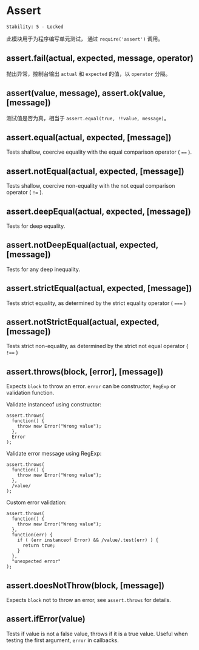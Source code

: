 # Assert

    Stability: 5 - Locked

此模块用于为程序编写单元测试，
通过 `require('assert')` 调用。

## assert.fail(actual, expected, message, operator)

抛出异常，控制台输出 `actual` 和 `expected` 的值，以 `operator` 分隔。

## assert(value, message), assert.ok(value, [message])

测试值是否为真，相当于 `assert.equal(true, !!value, message)`。

## assert.equal(actual, expected, [message])

Tests shallow, coercive equality with the equal comparison operator ( `==` ).

## assert.notEqual(actual, expected, [message])

Tests shallow, coercive non-equality with the not equal comparison operator ( `!=` ).

## assert.deepEqual(actual, expected, [message])

Tests for deep equality.

## assert.notDeepEqual(actual, expected, [message])

Tests for any deep inequality.

## assert.strictEqual(actual, expected, [message])

Tests strict equality, as determined by the strict equality operator ( `===` )

## assert.notStrictEqual(actual, expected, [message])

Tests strict non-equality, as determined by the strict not equal operator ( `!==` )

## assert.throws(block, [error], [message])

Expects `block` to throw an error. `error` can be constructor, `RegExp` or
validation function.

Validate instanceof using constructor:

    assert.throws(
      function() {
        throw new Error("Wrong value");
      },
      Error
    );

Validate error message using RegExp:

    assert.throws(
      function() {
        throw new Error("Wrong value");
      },
      /value/
    );

Custom error validation:

    assert.throws(
      function() {
        throw new Error("Wrong value");
      },
      function(err) {
        if ( (err instanceof Error) && /value/.test(err) ) {
          return true;
        }
      },
      "unexpected error"
    );

## assert.doesNotThrow(block, [message])

Expects `block` not to throw an error, see `assert.throws` for details.

## assert.ifError(value)

Tests if value is not a false value, throws if it is a true value. Useful when
testing the first argument, `error` in callbacks.
